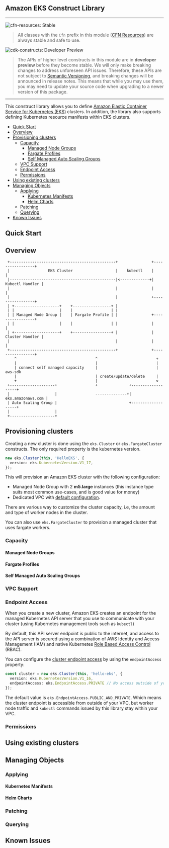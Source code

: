 ## Amazon EKS Construct Library
<!--BEGIN STABILITY BANNER-->
---

![cfn-resources: Stable](https://img.shields.io/badge/cfn--resources-stable-success.svg?style=for-the-badge)

> All classes with the `Cfn` prefix in this module ([CFN Resources](https://docs.aws.amazon.com/cdk/latest/guide/constructs.html#constructs_lib)) are always stable and safe to use.

![cdk-constructs: Developer Preview](https://img.shields.io/badge/cdk--constructs-developer--preview-informational.svg?style=for-the-badge)

> The APIs of higher level constructs in this module are in **developer preview** before they become stable. We will only make breaking changes to address unforeseen API issues. Therefore, these APIs are not subject to [Semantic Versioning](https://semver.org/), and breaking changes will be announced in release notes. This means that while you may use them, you may need to update your source code when upgrading to a newer version of this package.

---
<!--END STABILITY BANNER-->

This construct library allows you to define [Amazon Elastic Container Service for Kubernetes (EKS)](https://aws.amazon.com/eks/) clusters.
In addition, the library also supports defining Kubernetes resource manifests within EKS clusters.

* [Quick Start](#quick-start)
* [Overview](#overview)
* [Provisioning clusters](#provisioning-clusters)
    * [Capacity](#capacity)
      * [Managed Node Groups](#managed-node-groups)
      * [Fargate Profiles](#fargate-profiles)
      * [Self Managed Auto Scaling Groups](#self-managed-auto-scaling-groups)
    * [VPC Support](#vpc-support)
    * [Endpoint Access](#endpoint-access)
    * [Permissions](#permissions)
* [Using existing clusters](#using-existing-clusters)
* [Managing Objects](#managing-objects)
    * [Applying](#applying)
      * [Kubernetes Manifests](#kubernetes-manifests)
      * [Helm Charts](#helm-charts)
    * [Patching](#patching)
    * [Querying](#querying)
* [Known Issues](#known-issues)

## Quick Start



## Overview

```text
 +-----------------------------------------------+               +-----------------+
 |                 EKS Cluster                   |    kubectl    |                 |
 |-----------------------------------------------|<-------------+| Kubectl Handler |
 |                                               |               |                 |
 |                                               |               +-----------------+
 | +--------------------+    +-----------------+ |
 | |                    |    |                 | |
 | | Managed Node Group |    | Fargate Profile | |               +-----------------+
 | |                    |    |                 | |               |                 |
 | +--------------------+    +-----------------+ |               | Cluster Handler |
 |                                               |               |                 |
 +-----------------------------------------------+               +-----------------+
    ^                                   ^                          +
    |                                   |                          |
    | connect self managed capacity     |                          | aws-sdk
    |                                   | create/update/delete     |
    +                                   |                          v
 +--------------------+                 +              +-------------------+
 |                    |                 --------------+| eks.amazonaws.com |
 | Auto Scaling Group |                                +-------------------+
 |                    |
 +--------------------+
```


## Provisioning clusters

Creating a new cluster is done using the `eks.Cluster` or `eks.FargateCluster` constructs. The only required property is the kubernetes version.

```typescript
new eks.Cluster(this, 'HelloEKS', {
  version: eks.KubernetesVersion.V1_17,
});
```

This will provision an Amazon EKS cluster with the following configuration:

- Managed Node Group with 2 **m5.large** instances (this instance type suits most common use-cases, and is good value for money)
- Dedicated VPC with [default configuration](https://docs.aws.amazon.com/cdk/api/latest/docs/aws-ec2-readme.html#vpc).

There are various way to customize the cluster capacity, i.e, the amount and type of worker nodes in the cluster.

You can also use `eks.FargateCluster` to provision a managed cluster that uses fargate workers.

### Capacity


#### Managed Node Groups

#### Fargate Profiles

#### Self Managed Auto Scaling Groups



### VPC Support

### Endpoint Access

When you create a new cluster, Amazon EKS creates an endpoint for the managed Kubernetes API server that you use to communicate with your cluster (using Kubernetes management tools such as `kubectl`)

By default, this API server endpoint is public to the internet, and access to the API server is secured using a combination of AWS Identity and Access Management (IAM) and native Kubernetes [Role Based Access Control](https://kubernetes.io/docs/reference/access-authn-authz/rbac/) (RBAC).

You can configure the [cluster endpoint access](https://docs.aws.amazon.com/eks/latest/userguide/cluster-endpoint.html) by using the `endpointAccess` property:

```typescript
const cluster = new eks.Cluster(this, 'hello-eks', {
  version: eks.KubernetesVersion.V1_16,
  endpointAccess: eks.EndpointAccess.PRIVATE // No access outside of your VPC.
});
```

The default value is `eks.EndpointAccess.PUBLIC_AND_PRIVATE`. Which means the cluster endpoint is accessible from outside of your VPC, but worker node traffic and `kubectl` commands issued by this library stay within your VPC.

### Permissions

## Using existing clusters

## Managing Objects

### Applying

#### Kubernetes Manifests

#### Helm Charts

### Patching

### Querying

## Known Issues